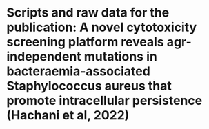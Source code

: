 # Scripts and raw data for the publication: A novel cytotoxicity screening platform reveals agr-independent mutations in bacteraemia-associated Staphylococcus aureus that promote intracellular persistence (Hachani et al, 2022)
